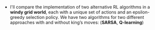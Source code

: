 
- I'll compare the implementation of two alternative RL algorithms in a **windy grid world**, 
each with a unique set of actions and an epsilon-greedy selection policy.
We have two algorithms for two different approaches with and without king’s moves: (**SARSA**, 
**Q-learning**)
